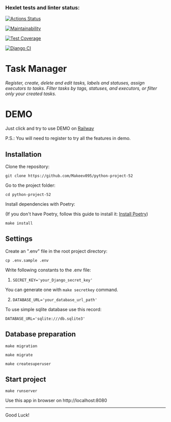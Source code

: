 ### Hexlet tests and linter status:
[![Actions Status](https://github.com/Makeev095/python-project-52/workflows/hexlet-check/badge.svg)](https://github.com/Makeev095/python-project-52/actions)

[![Maintainability](https://api.codeclimate.com/v1/badges/322934cde33a7ada3f7d/maintainability)](https://codeclimate.com/github/Makeev095/python-project-52/maintainability)

[![Test Coverage](https://api.codeclimate.com/v1/badges/322934cde33a7ada3f7d/test_coverage)](https://codeclimate.com/github/Makeev095/python-project-52/test_coverage)

[![Django CI](https://github.com/Makeev095/python-project-52/workflows/CI/badge.svg)](https://github.com/Makeev095/python-project-52/actions)


# Task Manager

_Register, create, delete and edit tasks, labels and statuses, assign executors to tasks. Filter tasks by tags, statuses, and executors, or filter only your created tasks._

# DEMO

Just click and try to use DEMO on [Railway](https://python-project-52-production-8ef4.up.railway.app)

P.S.: You will need to register to try all the features in demo.

## Installation

Clone the repository:

`git clone https://github.com/Makeev095/python-project-52`

Go to the project folder:

`cd python-project-52`

Install dependencies with Poetry:

(If you don't have Poetry, follow this guide to install it: [Install Poetry](https://python-poetry.org/docs/#installing-with-the-official-installer))

`make install`

## Settings

Create an ".env" file in the root project directory: 

`cp .env.sample .env`

Write following constants to the .env file:

1. `SECRET_KEY='your_Django_secret_key'` 

You can generate one with `make secretkey` command.

2. `DATABASE_URL='your_database_url_path'` 

To use simple sqlite database use this record: 

`DATABASE_URL='sqlite:///db.sqlite3'`

## Database preparation

`make migration`

`make migrate`

`make createsuperuser`

## Start project

`make runserver`

Use this app in browser on http://localhost:8080

---
Good Luck!
